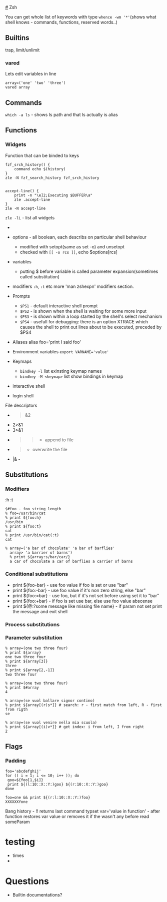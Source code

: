 [#](#) Zsh

You can get whole list of keywords with type
`whence -wm '*'`(shows what shell knows - commands, functions, reserved words..)

## Builtins

trap, limit/unlimit

### vared

Lets edit variables in line
```
array=('one' 'two' 'three')
vared array
```

## Commands

`which -a ls` - shows ls path and that ls actually is alias

## Functions

### Widgets
Function that can be binded to keys
```
fzf_srch_history() {
	command echo $(history)
}
zle -N fzf_search_history fzf_srch_history


accept-line() {
	print -n "\e]2;Executing $BUFFER\a"
	zle .accept-line
}
zle -N accept-line
```

`zle -lL` - list all widgets
	  
	  
* 


* options - all boolean, each describs on particular shell behaviour
	* modified with setopt(same as set -o) and unsetopt 
	* checked with `[[ -o rcs ]]`, echo $options[rcs]
* variables
	* putting $ before variable is called parameter expansion(sometimes called substitution)
* modifiers `:h`, `:t` etc more 'man zshexpn' modifiers section.
* Prompts
	* `$PS1` - default interactive shell prompt 
	* `$PS2` - is shown when the shell is waiting for some more input
	* `$PS3` - is shown within a loop started by the shell's select mechanism
	* `$PS4` - usefull for debugging: there is an option XTRACE which causes the shell to print out lines about to be executed, preceded by $PS4
* Aliases alias foo='print I said foo'
* Environment variables `export VARNAME='value'`
* Keymaps
	* `bindkey -l` list exinsting keymap names
	* `bindkey -M <keymap>` list show bindings in keymap
* interactive shell
* login shell

File descriptors
* >&2
* 2>&1
* 3>&1
* >> - append to file
* > - overwrite the file
* |& - 

## Substitutions

### Modifiers
:h
:t
```
$#foo - foo string length
% foo=/usr/bin/cat
% print ${foo:h}
/usr/bin
% print ${foo:t}
cat
% print /usr/bin/cat(:t)
cat 
```
```
% array=('a bar of chocolate' 'a bar of barflies' 
  array> 'a barrier of barns')
  % print ${array:s/bar/car/}
  a car of chocolate a car of barflies a carrier of barns
```

### Conditional substitutions

* print ${foo-bar} - use foo value if foo is set or use "bar"
* print ${foo:-bar} - use foo value if it's non zero string, else "bar"
* print ${foo:=bar} - use foo, but if it's not set before using set it to "bar"
* print ${foo:+bar} - if foo is set use bar, else use foo value abscense
* print ${@:?some message like missing file name} - if param not set print the message and exit shell

### Process substitutions

### Parameter substitution

```
% array=(one two three four)
% print ${array}
one two three four
% print ${array[3]}
three
% print ${array[2,-1]}
two three four

% array=(one two three four)
% print $#array
4

% array=(se vuol ballare signor contino)
% print ${array[(r)s*]} # search: r - first match from left, R - first from rigth
se

% array=(se vuol venire nella mia scuola)
% print ${array[(i)v*]} # get index: i from left, I from right
2

```


## Flags

### Padding

```
foo='abcdefghij'
for (( i = 1; i <= 10; i++ )); do
 goo=${foo[1,$i]}
 print ${(l:10::X::Y:)goo} ${(r:10::X::Y:)goo}
done
```

```
foo=one && print ${(r:l:10::X::Y:)foo}
XXXXXXYone
```

Bang history - !! returns last command
typset var='value in function' - after function restores var value or removes it if the wasn't any before
read someParam



# testing

* times
* 


# Questions

* Builtin documentations? 

